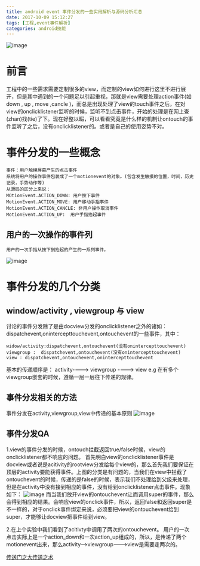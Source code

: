 ```yaml
---
title: android event 事件分发的一些实用解析与源码分析汇总
date: 2017-10-09 15:12:27
tags: [工程,event事件解析]
categories: android技能
---
```

![image](http://7xjiyb.com1.z0.glb.clouddn.com/blog_3.jpg?imageMogr2/crop/900x500)
<!-- more -->
# 前言 #
工程中的一些需求需要定制很多的view，而定制的view如何进行这里不进行展开，但是其中遇到的一个问题足以引起重视，那就是view需要处理action事件(如 down , up , move ,cancle )，而总是出现处理了view的touch事件之后，在对view的onclicklistener监听的时候，监听不到点击事件，开始的处理是在网上查(zhan)找(tie)了下。现在好整以暇，可以看看究竟是什么样的机制让ontouch的事件监听了之后，没有onclicklistener的。或者是自己的使用姿势不对。
# 事件分发的一些概念 #
	事件：用户触摸屏幕产生的点击事件
	系统将用户的操作事件包装成了一个motionevent的对象。(包含发生触摸的位置，时间，历史记录，手势动作等)
	从源码的区分上来说：
	MOtionEvent.ACTION_DOWN: 用户按下事件
	MotionEvent.ACTION_MOVE: 用户移动手指事件
	MotionEvent.ACTION_CANCLE: 非用户操作取消事件
	MotionEvent.ACTION_UP:  用户手指抬起事件
## 用户的一次操作的事件列 ##
	用户的一次手指从按下到抬起的产生的一系列事件。
![image](http://7xjiyb.com1.z0.glb.clouddn.com/944365-79b1e86793514e99.png)

# 事件分发的几个分类 #
## window/activity , viewgroup 与 view ##
讨论的事件分发除了是由docview分发的onclicklistener之外的诸如：dispatchevent,onintercepttouchevent,ontouchevent的一些事件，其中：

	widow/activity:dispatchevent,ontouchevent(没有onintercepttouchevent)
	viewgroup :  dispatchevent,ontouchevent(没有onintercepttouchevent)
	view : dispatchevent,ontouchevent,onintercepttouchevent
	
基本的传递顺序是：
	activity----> viewgroup  ----> view
	e.g 在有多个viewgroup嵌套的时候，遵循一层一层往下传递的规律。

## 事件分发相关的方法 ##
事件分发在activity,viewgroup,view中传递的基本原则
![image](http://7xjiyb.com1.z0.glb.clouddn.com/944365-37be4474ef7a1741.png)


## 事件分发QA ## 
1.view的事件分发的时候，ontouch拦截返回true/false时候，view的onclicklistener都不响应的问题。
首先明白view的onclicklistener事件是docview或者说是acitivity的rootview分发给每个view的，那么首先我们要保证在顶层的activity要能获得事件。上图的分类是有问题的，当我们在view中拦截了ontouchevent的时候，传递的是false的时候，表示我们不处理给到父级来处理，但是在activity中没有接到相应的事件，没有给到onclicklistener点击事件。现象如下：
![image](http://7xjiyb.com1.z0.glb.clouddn.com/%E6%97%A0%E6%A0%87%E9%A2%98.png)
	而当我们放开view的ontouchevent让而调用super的事件，那么会得到相应的结果。会响应view的onclick事件，所以，返回false和返回super是不一样的，对于onclick事件绑定来说，必须要把view的ontouchevent给到super，才能够让docview把事件给到view。

2.在上个实验中我们看到了acitivty中调用了两次的ontouchevent。
用户的一次点击实际上是一个action_down和一次action_up组成的，所以，是传递了两个motionevent出来，那么activity-->viewgroup--->view是需要走两次的。
	
	

[传送门之大传送之术](https://github.com/Begin-With-Start/TouchEventDemo)